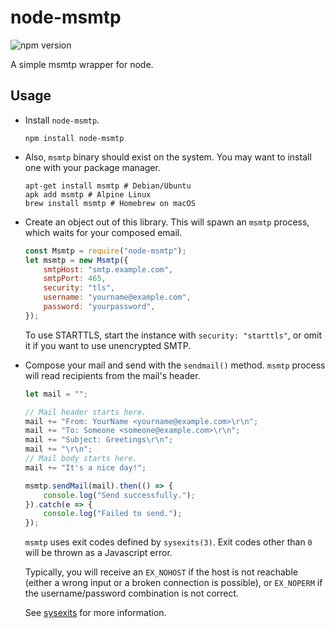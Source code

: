 # node-msmtp

![npm version](https://img.shields.io/npm/v/node-msmtp)

A simple msmtp wrapper for node. 

## Usage

- Install `node-msmtp`.

  ```shell
  npm install node-msmtp
  ```

- Also, `msmtp` binary should exist on the system. You may want to install one with your package manager.

  ```shell
  apt-get install msmtp # Debian/Ubuntu
  apk add msmtp # Alpine Linux
  brew install msmtp # Homebrew on macOS
  ```

- Create an object out of this library. This will spawn an `msmtp` process, which waits for your composed email.

  ```javascript
  const Msmtp = require("node-msmtp");
  let msmtp = new Msmtp({
      smtpHost: "smtp.example.com",
      smtpPort: 465,
      security: "tls",
      username: "yourname@example.com",
      password: "yourpassword",
  });
  ```
  
  To use STARTTLS, start the instance with `security: "starttls"`, or omit it if you want to use unencrypted SMTP.

- Compose your mail and send with the `sendmail()` method. `msmtp` process will read recipients from the mail's header.

  ```javascript
  let mail = "";
  
  // Mail header starts here.
  mail += "From: YourName <yourname@example.com>\r\n";
  mail += "To: Someone <someone@example.com>\r\n";
  mail += "Subject: Greetings\r\n";
  mail += "\r\n";
  // Mail body starts here.
  mail += "It's a nice day!";
  
  msmtp.sendMail(mail).then(() => {
      console.log("Send successfully.");
  }).catch(e => {
      console.log("Failed to send.");
  });
  ```

  `msmtp` uses exit codes defined by `sysexits(3)`. Exit codes other than `0` will be thrown as a Javascript error.
  
  Typically, you will receive an `EX_NOHOST` if the host is not reachable (either a wrong input or a broken connection 
  is possible), or `EX_NOPERM` if the username/password combination is not correct. 
 
  See [sysexits](https://www.freebsd.org/cgi/man.cgi?query=sysexits&manpath=FreeBSD+4.3-RELEASE) for more information. 